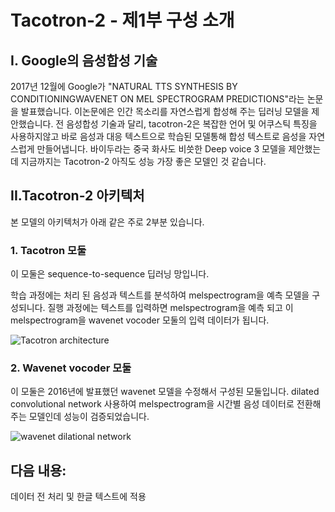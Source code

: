 # Tacotron-2 - 제1부 구성 소개

## I. Google의 음성합성 기술
2017년 12월에 Google가 "NATURAL TTS SYNTHESIS BY CONDITIONINGWAVENET ON MEL SPECTROGRAM PREDICTIONS"라는 논문을 발표했습니다. 이논문에은 인간 목소리를 자연스럽게 합성해 주는 딥러닝 모델을 제안했습니다. 전 음성합성 기술과 달리, tacotron-2은 복잡한 언어 및 어쿠스틱 특징을 사용하지않고 바로 음성과 대응 텍스트으로 학습된 모델통해 합성 텍스트로 음성을 자연스럽게 만들어냅니다. 
바이두라는 중국 화사도 비씃한 Deep voice 3 모델을 제안했는데 지금까지는 Tacotron-2 아직도 성능 가장 좋은 모델인 것 같습니다. 
	
## II.Tacotron-2 아키텍처
본 모델의 아키텍처가 아래 같은 주로 2부분 있습니다.
	
### 1. Tacotron 모둘
이 모둘은 sequence-to-sequence 딥러닝 망입니다. 


학습 과정에는 처리 된 음성과 텍스트를 분석하여 melspectrogram을 예측 모델을 구성되니다. 질행 과정에는 텍스트를 입력하면 melspectrogram을 예측 되고 이 melspectrogram을 wavenet vocoder 모둘의 입력 데이터가 됩니다. 

![Tacotron architecture](https://camo.githubusercontent.com/7bdc61ffb468c3daf1af3b5cef2ccc16c3473cd9/68747470733a2f2f707265766965772e6962622e636f2f625538734c532f5461636f74726f6e5f325f4172636869746563747572652e706e67)



	
### 2. Wavenet vocoder 모둘
이 모둘은 2016년에 발표했던 wavenet 모델을 수정해서 구성된 모둘입니다. dilated convolutional network 사용하여 melspectrogram을 시간별 음성 데이터로 전환해 주는 모델인데 성능이 검증되었습니다. 

![wavenet dilational network](https://storage.googleapis.com/deepmind-live-cms-alt/documents/BlogPost-Fig2-Anim-160908-r01.gif)

## 다음 내용:
데이터 전 처리 및 한글 텍스트에 적용
 
